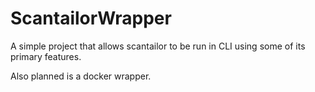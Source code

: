 # ScantailorWrapper

A simple project that allows scantailor to be run in CLI using some of its primary features.

Also planned is a docker wrapper.
